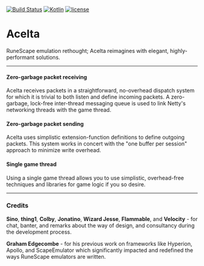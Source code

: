 [![Build Status](https://travis-ci.org/Jire/Acelta.svg?branch=master)](https://travis-ci.org/Jire/Acelta)
[![Kotlin](https://img.shields.io/badge/kotlin-1.0.2-blue.svg)](http://kotlinlang.org)
[![license](https://img.shields.io/badge/license-GPL%203.0-yellowgreen.svg)](https://github.com/Jire/Acelta/blob/master/LICENSE)

# Acelta
RuneScape emulation rethought; Acelta reimagines with elegant, highly-performant solutions.

---

#### Zero-garbage packet receiving
Acelta receives packets in a straightforward, no-overhead dispatch system for which it is trivial to both listen and
define incoming packets. A zero-garbage, lock-free inter-thread messaging queue is used to link Netty's networking
threads with the game thread.

#### Zero-garbage packet sending
Acelta uses simplistic extension-function definitions to define outgoing packets. This system works in concert with
the "one buffer per session" approach to minimize write overhead.

#### Single game thread
Using a single game thread allows you to use simplistic, overhead-free techniques and libraries for game logic
if you so desire.

---

### Credits

**Sino**, **thing1**, **Colby**, **Jonatino**, **Wizard Jesse**, **Flammable**, and **Velocity** - for chat, banter,
and remarks about the way of design, and consultancy during the development process.

**Graham Edgecombe** - for his previous work on frameworks like Hyperion, Apollo, and ScapeEmulator which significantly
impacted and redefined the ways RuneScape emulators are written.